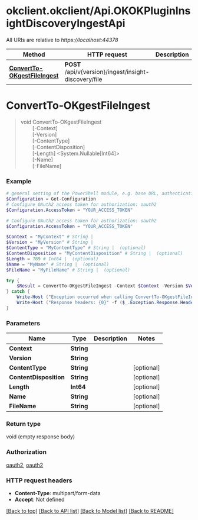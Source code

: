 # okclient.okclient/Api.OKOKPluginInsightDiscoveryIngestApi

All URIs are relative to *https://localhost:44378*

Method | HTTP request | Description
------------- | ------------- | -------------
[**ConvertTo-OKgestFileIngest**](OKOKPluginInsightDiscoveryIngestApi.md#ConvertTo-OKgestFileIngest) | **POST** /api/v{version}/ingest/insight-discovery/file | 


<a name="ConvertTo-OKgestFileIngest"></a>
# **ConvertTo-OKgestFileIngest**
> void ConvertTo-OKgestFileIngest<br>
> &nbsp;&nbsp;&nbsp;&nbsp;&nbsp;&nbsp;&nbsp;&nbsp;[-Context] <String><br>
> &nbsp;&nbsp;&nbsp;&nbsp;&nbsp;&nbsp;&nbsp;&nbsp;[-Version] <String><br>
> &nbsp;&nbsp;&nbsp;&nbsp;&nbsp;&nbsp;&nbsp;&nbsp;[-ContentType] <String><br>
> &nbsp;&nbsp;&nbsp;&nbsp;&nbsp;&nbsp;&nbsp;&nbsp;[-ContentDisposition] <String><br>
> &nbsp;&nbsp;&nbsp;&nbsp;&nbsp;&nbsp;&nbsp;&nbsp;[-Length] <System.Nullable[Int64]><br>
> &nbsp;&nbsp;&nbsp;&nbsp;&nbsp;&nbsp;&nbsp;&nbsp;[-Name] <String><br>
> &nbsp;&nbsp;&nbsp;&nbsp;&nbsp;&nbsp;&nbsp;&nbsp;[-FileName] <String><br>



### Example
```powershell
# general setting of the PowerShell module, e.g. base URL, authentication, etc
$Configuration = Get-Configuration
# Configure OAuth2 access token for authorization: oauth2
$Configuration.AccessToken = "YOUR_ACCESS_TOKEN"

# Configure OAuth2 access token for authorization: oauth2
$Configuration.AccessToken = "YOUR_ACCESS_TOKEN"

$Context = "MyContext" # String | 
$Version = "MyVersion" # String | 
$ContentType = "MyContentType" # String |  (optional)
$ContentDisposition = "MyContentDisposition" # String |  (optional)
$Length = 789 # Int64 |  (optional)
$Name = "MyName" # String |  (optional)
$FileName = "MyFileName" # String |  (optional)

try {
    $Result = ConvertTo-OKgestFileIngest -Context $Context -Version $Version -ContentType $ContentType -ContentDisposition $ContentDisposition -Length $Length -Name $Name -FileName $FileName
} catch {
    Write-Host ("Exception occurred when calling ConvertTo-OKgestFileIngest: {0}" -f ($_.ErrorDetails | ConvertFrom-Json))
    Write-Host ("Response headers: {0}" -f ($_.Exception.Response.Headers | ConvertTo-Json))
}
```

### Parameters

Name | Type | Description  | Notes
------------- | ------------- | ------------- | -------------
 **Context** | **String**|  | 
 **Version** | **String**|  | 
 **ContentType** | **String**|  | [optional] 
 **ContentDisposition** | **String**|  | [optional] 
 **Length** | **Int64**|  | [optional] 
 **Name** | **String**|  | [optional] 
 **FileName** | **String**|  | [optional] 

### Return type

void (empty response body)

### Authorization

[oauth2](../README.md#oauth2), [oauth2](../README.md#oauth2)

### HTTP request headers

 - **Content-Type**: multipart/form-data
 - **Accept**: Not defined

[[Back to top]](#) [[Back to API list]](../README.md#documentation-for-api-endpoints) [[Back to Model list]](../README.md#documentation-for-models) [[Back to README]](../README.md)

